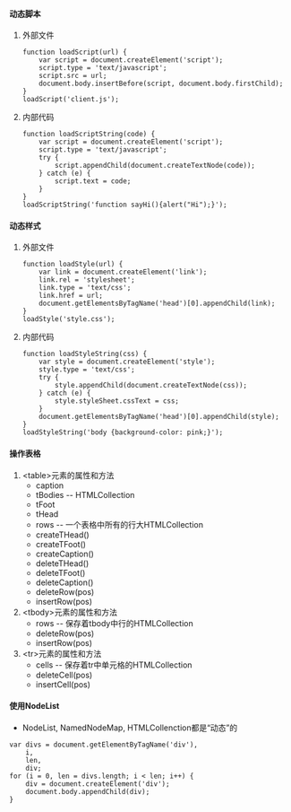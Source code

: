 #### 动态脚本
1. 外部文件
   ```
   function loadScript(url) {
       var script = document.createElement('script');
       script.type = 'text/javascript';
       script.src = url;
       document.body.insertBefore(script, document.body.firstChild);
   }
   loadScript('client.js');
   ```
2. 内部代码
   ```
   function loadScriptString(code) {
       var script = document.createElement('script');
       script.type = 'text/javascript';
       try {
           script.appendChild(document.createTextNode(code));
       } catch (e) {
           script.text = code;
       }
   }
   loadScriptString('function sayHi(){alert("Hi");}');
   ```

#### 动态样式
1. 外部文件
   ```
   function loadStyle(url) {
       var link = document.createElement('link');
       link.rel = 'stylesheet';
       link.type = 'text/css';
       link.href = url;
       document.getElementsByTagName('head')[0].appendChild(link);
   }
   loadStyle('style.css');
   ```
2. 内部代码
   ```
   function loadStyleString(css) {
       var style = document.createElement('style');
       style.type = 'text/css';
       try {
           style.appendChild(document.createTextNode(css));
       } catch (e) {
           style.styleSheet.cssText = css;
       }
       document.getElementsByTagName('head')[0].appendChild(style);
   }
   loadStyleString('body {background-color: pink;}');
   ```

#### 操作表格
1. \<table>元素的属性和方法
   + caption
   + tBodies -- HTMLCollection
   + tFoot
   + tHead
   + rows -- 一个表格中所有的行大HTMLCollection
   + createTHead()
   + createTFoot()
   + createCaption()
   + deleteTHead()
   + deleteTFoot()
   + deleteCaption()
   + deleteRow(pos)
   + insertRow(pos)
2. \<tbody>元素的属性和方法
   + rows -- 保存着tbody中行的HTMLCollection
   + deleteRow(pos)
   + insertRow(pos)
3. \<tr>元素的属性和方法
   + cells -- 保存着tr中单元格的HTMLCollection
   + deleteCell(pos)
   + insertCell(pos)

#### 使用NodeList
  + NodeList, NamedNodeMap, HTMLCollenction都是“动态”的
  ```
  var divs = document.getElementByTagName('div'),
      i,
      len,
      div;
  for (i = 0, len = divs.length; i < len; i++) {
      div = document.createElement('div');
      document.body.appendChild(div);
  }
  ```